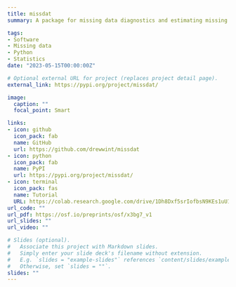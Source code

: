 ```yaml
---
title: missdat
summary: A package for missing data diagnostics and estimating missing values (Role Author)

tags:
- Software
- Missing data
- Python
- Statistics
date: "2023-05-15T00:00:00Z"

# Optional external URL for project (replaces project detail page).
external_link: https://pypi.org/project/missdat/

image:
  caption: ""
  focal_point: Smart

links:
- icon: github
  icon_pack: fab
  name: GitHub
  url: https://github.com/drewwint/missdat
- icon: python
  icon_pack: fab
  name: PyPI
  url: https://pypi.org/project/missdat/
- icon: terminal
  icon_pack: fas
  name: Tutorial
  URL: https://colab.research.google.com/drive/1Dh8Dxf5srIofbsN9KEs1uU1-IAD1pGwV?usp=sharing
url_code: ""
url_pdf: https://osf.io/preprints/osf/x3bg7_v1
url_slides: ""
url_video: ""

# Slides (optional).
#   Associate this project with Markdown slides.
#   Simply enter your slide deck's filename without extension.
#   E.g. `slides = "example-slides"` references `content/slides/example-slides.md`.
#   Otherwise, set `slides = ""`.
slides: ""
---
```



